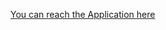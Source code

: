 [You can reach the Application here](https://akashpatil1996-cotton-plant-disease-predictor-main-2rw89h.streamlit.app/)
